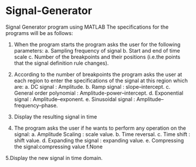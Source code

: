 # Signal-Generator
Signal Generator program using MATLAB
The specifications for the programs will be as follows:

1. When the program starts the program asks the user for the following parameters:
a. Sampling frequency of signal
b. Start and end of time scale
c. Number of the breakpoints and their positions (i.e.the points that the signal definition rule changes).

2. According to the number of breakpoints the program asks the user at each region to enter the specifications of the signal at this region which are:
a. DC signal : Amplitude.
b. Ramp signal : slope–intercept.
c. General order polynomial : Amplitude-power–intercept.
d. Exponential signal : Amplitude–exponent.
e. Sinusoidal signal : Amplitude–frequency–phase.

3. Display the resulting signal in time

4. The program asks the user if he wants to perform any operation on the signal:
a. Amplitude Scaling : scale value.
b. Time reversal. 
c. Time shift : shift value.
d. Expanding the signal : expanding value.
e. Compressing the signal:compressing value
f.None

5.Display the new signal in time domain.
